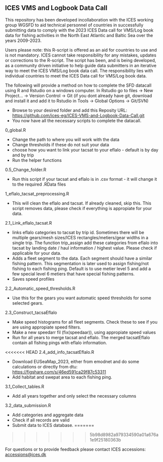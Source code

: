 ## ICES VMS and Logbook Data Call
This repository has been developed incollaboration with the ICES working group WGSFD to aid technical personnel of countries in successfully submitting data to comply with the 2023 ICES Data call for VMS/Log book data for fishing activities in the North East Atlantic and Baltic Sea over the years 2009-2023.

Users please note: this R-script is offered as an aid for countries to use and is not mandatory. ICES cannot take responsibility for any mistakes, updates or corrections to the R-script. The script has been, and is being developed, as a community driven initiative to help guide data submitters in an iterative way to meet the ICES VMS/Log book data call. The responsibility lies with individual countries to meet the ICES Data call for VMS/Log book data.

The following will provide a method on how to complete the SFD datacall using R and Rstudio on a windows computer.
In Rstudio go to files -> New Project... -> Version Control -> Git (if you dont already have git, download and install it and add it to Rstudio in Tools -> Global Options -> Git/SVN)
- Browse to your desired folder and add this Reposity URL: https://github.com/ices-eg/ICES-VMS-and-Logbook-Data-Call.git
- You now have all the necessary scripts to complete the datacall.

0_global.R
- Change the path to where you will work with the data
- Change thresholds if these do not suit your data
- choose how you want to link your tacsat to your eflalo - default is by day and by trip
- Run the helper functions

0.5_Change_folder.R
- Run this script if your tacsat and eflalo is in .csv format - it will change it to the required .RData files

1_eflalo_tacsat_preprocessing.R
- This will clean the eflalo and tacsat. If already cleaned, skip this. This script removes data, please check if everything is appropiate for your data.

2.1_Link_eflalo_tacsat.R
-   links eflalo categories to tacsat by trip id. Sometimes there will be multiple gears/mesh sizes/ICES rectangles/metiers/gear widths in a single trip. The function trip_assign add these categories from eflalo into tacsat by landing date / haul information / highest value. Please check if applicable for your data.
-   Adds a fleet segment to the data. Each segment should have a similar fishing pattern. This segmentation is later used to assign fishing/not fishing to each fishing ping. Default is to use metier level 5 and add a few special level 6 metiers that have special fishing patterns.
-   Saves speed profiles

2.2_Automatic_speed_thresholds.R
- Use this for the gears you want automatic speed thresholds for some selected gears. 

2.3_Construct_tacsaEflalo
- Make speed histograms for all fleet segments. Check these to see if you are using appropiate speed filters.
- Make a new speedarr fil (fix(speedaar)), using appropiate speed values
- Run for all years to merge tacsat and eflalo. The merged tacsatEflalo contain all fishing pings with eflalo information. 

<<<<<<< HEAD
2.4_add_info_tacsatEflalo.R
- Download EUSeaMap_2023, either from emodnet and do some calculations or directly from dtu: https://figshare.com/s/46ed591ca29f87c53311 
- Add habitat and swepat area to each fishing ping. 

3.1_Collect_tables.R
- Add all years together and only select the necessary columns

3.2_data_submission.R
- Add categories and aggregate data
- Check if all records are valid
- Submit data to ICES database. 
=======





>>>>>>> 5b98d8982a979334590a01a676a1e9f25180363b


For questions or to provide feedback please contact ICES accessions: accessions@ices.dk
